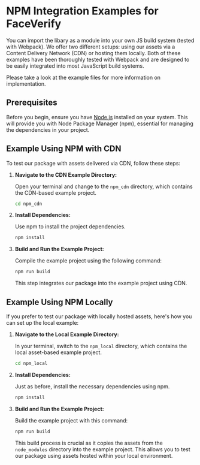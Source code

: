 # NPM Integration Examples for FaceVerify

You can import the libary as a module into your own JS build system (tested with Webpack). We offer two different setups: using our assets via a Content Delivery Network (CDN) or hosting them locally. Both of these examples have been thoroughly tested with Webpack and are designed to be easily integrated into most JavaScript build systems.

Please take a look at the example files for more information on implementation.

## Prerequisites

Before you begin, ensure you have [Node.js](https://nodejs.org/) installed on your system. This will provide you with Node Package Manager (npm), essential for managing the dependencies in your project.

## Example Using NPM with CDN

To test our package with assets delivered via CDN, follow these steps:

1. **Navigate to the CDN Example Directory:**

   Open your terminal and change to the `npm_cdn` directory, which contains the CDN-based example project.

   ```bash
   cd npm_cdn
   ```

2. **Install Dependencies:**

   Use npm to install the project dependencies.

   ```bash
   npm install
   ```

3. **Build and Run the Example Project:**

   Compile the example project using the following command:

   ```bash
   npm run build
   ```

   This step integrates our package into the example project using CDN.

## Example Using NPM Locally

If you prefer to test our package with locally hosted assets, here's how you can set up the local example:

1. **Navigate to the Local Example Directory:**

   In your terminal, switch to the `npm_local` directory, which contains the local asset-based example project.

   ```bash
   cd npm_local
   ```

2. **Install Dependencies:**

   Just as before, install the necessary dependencies using npm.

   ```bash
   npm install
   ```

3. **Build and Run the Example Project:**

   Build the example project with this command:

   ```bash
   npm run build
   ```

   This build process is crucial as it copies the assets from the `node_modules` directory into the example project. This allows you to test our package using assets hosted within your local environment.
